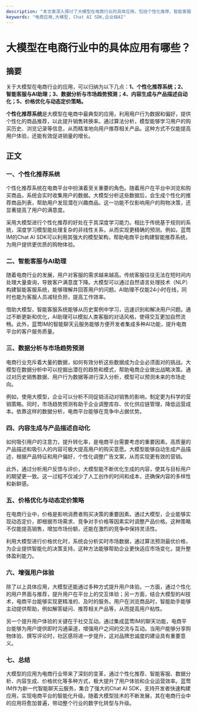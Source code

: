 ```yaml
---
description: "本文章深入探讨了大模型在电商行业的具体应用，包括个性化推荐、智能客服等方面，为企业提供全面的解决方案。"
keywords: "电商应用,大模型, Chat AI SDK,企业级AI"
---
```

# 大模型在电商行业中的具体应用有哪些？

## 摘要

关于大模型在电商行业的应用，可以归纳为以下几点：**1、个性化推荐系统；2、智能客服与AI助理；3、数据分析与市场趋势预测；4、内容生成与产品描述自动化；5、价格优化与动态定价策略。** 

**个性化推荐系统**是大模型在电商中最典型的应用，利用用户行为数据和偏好，提供个性化的商品推荐，以此提升销售转换率。通过算法分析，模型能够学习用户的购买历史、浏览记录等信息，从而精准地向用户推荐相关产品。这种方式不仅能提高用户体验，还能有效促进销量的增长。

## 正文

### 一、个性化推荐系统

个性化推荐系统在电商平台中扮演着至关重要的角色。随着用户在平台中浏览和购买商品，系统会实时收集用户的数据。大模型分析这些数据后，会生成个性化的推荐商品列表，帮助用户发现潜在兴趣商品。这一功能不仅影响用户的购物决策，还显著提高了用户的满意度。

采用大模型进行个性化推荐的好处在于其深度学习能力。相比于传统基于规则的系统，深度学习模型能处理复杂的非线性关系，从而实现更精确的预测。例如，蓝莺IM的Chat AI SDK可以利用其强大的模型架构，帮助电商平台构建智能推荐系统，为用户提供更优质的购物体验。

### 二、智能客服与AI助理

随着电商行业的发展，用户对客服的需求越来越高。传统客服往往无法在短时间内处理大量查询，导致客户满意度下降。大模型可以通过自然语言处理技术（NLP）构建智能客服系统，能够理解并回答用户的问题。AI助理不仅能24小时在线，同时也能为客服人员减轻负担，提高工作效率。

借助大模型，智能客服系统能够从历史案例中学习，迅速识别和解决用户问题。通过不断更新和优化，AI助理可以模拟人类客服的对话风格，使得交互更加自然流畅。此外，蓝莺IM的智能聊天云服务能够方便开发者集成多种AI功能，提升电商平台的客户服务质量。

### 三、数据分析与市场趋势预测

电商行业充斥着大量的数据，如何有效分析这些数据成为企业必须面对的挑战。大模型在数据分析中可以挖掘出潜在的趋势和模式，帮助电商企业做出战略决策。通过对历史销售数据、用户行为数据等进行深入分析，模型可以预测未来的市场走向。

例如，使用大模型，企业可以分析不同促销活动对销售的影响，制定更为科学的营销策略。同时，市场趋势预测有助于企业调整库存、优化供应链管理，降低运营成本。依靠这样的数据分析，电商平台能够在竞争中占据优势。

### 四、内容生成与产品描述自动化

如何吸引用户的注意力，提升转化率，是电商平台需要考虑的重要因素。高质量的产品描述和吸引人的内容可极大提高用户的购买意愿。大模型能够自动生成产品描述，根据产品特征和用户偏好，个性化调整广告文案，从而实现更有效的营销。

此外，通过分析用户反馈与评价，大模型能不断优化生成的内容，使其与目标用户的期望更一致。这一过程不仅减少了人工创作的时间和成本，还确保内容的多样性和新鲜感。

### 五、价格优化与动态定价策略

在电商行业中，价格是影响消费者购买决策的重要因素。通过大模型，企业能够实现动态定价，即根据市场需求、竞争对手价格等因素实时调整产品价格。这种策略不仅能提高销售，增加市场份额，还能在激烈的竞争中保持灵活性。

利用大模型进行价格优化时，系统会分析实时市场数据，通过算法预测最优价格，为企业提供智能化的决策支持。这种方法能够帮助企业更快适应市场变化，提升整体盈利能力。

### 六、增强用户体验

除了以上具体应用，大模型还能通过多种方式提升用户体验。一方面，通过个性化的用户界面与推荐，提升用户在平台上的交互体验；另一方面，结合大模型的AI技术，电商平台能够实现更精准的、及时的服务。用户在浏览商品时，智能助手能够主动提供帮助，例如解答疑问、推荐相关产品等，从而提高用户粘性。

另一个提升用户体验的关键在于社交互动。通过集成蓝莺IM的聊天功能，电商平台能够为用户提供即时沟通渠道，增强用户之间的交流与互动。当用户能够分享购物体验、撰写评论时，社区感将进一步提升，这对品牌忠诚度的建设具有重要意义。

### 七、总结

大模型的应用为电商行业带来了深刻的变革，通过个性化推荐、智能客服、数据分析、内容生成、价格优化等多种方式，极大提升了用户体验和企业运营效率。蓝莺IM作为新一代智能聊天云服务，集合了强大的Chat AI SDK，支持开发者快速构建应用，实现电商平台的智能化升级。随着大模型技术的不断发展，其在电商行业中的应用将愈加普遍，带动整个行业的数字化转型与升级。

